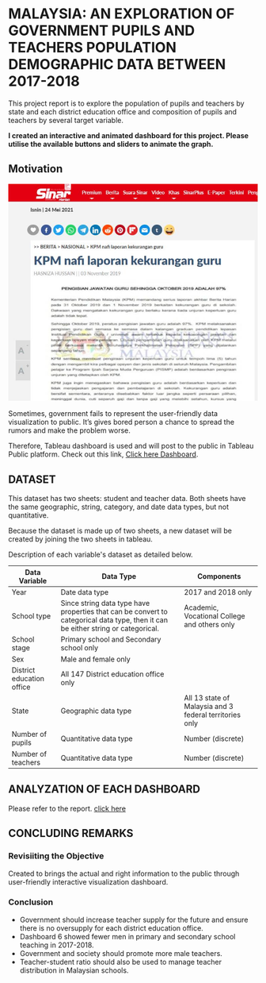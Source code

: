 # MALAYSIA: AN EXPLORATION OF GOVERNMENT PUPILS AND TEACHERS POPULATION DEMOGRAPHIC DATA BETWEEN 2017-2018

This project report is to explore the population of pupils and teachers by state and each district education office and composition of pupils and teachers by several target variable.

**I created an interactive and animated dashboard for this project. Please utilise the available buttons and sliders to animate the graph.**

## Motivation 

![Image](https://github.com/soonkienyuan/PUPILS-AND-TEACHERS-POPULATION-DEMOGRAPHIC/blob/main/image/news.jpg?raw=true)

Sometimes, government fails to represent the user-friendly data visualization to public. It’s gives bored person a chance to spread the rumors and make the problem worse.

Therefore, Tableau dashboard is used and will post to the public in Tableau Public platform. Check out this link, [Click here Dashboard](https://public.tableau.com/views/33re2/home?:language=en&:display_count=y&:origin=viz_share_link).

## DATASET

This dataset has two sheets: student and teacher data. Both sheets have the same geographic, string, category, and date data types, but not quantitative.

Because the dataset is made up of two sheets, a new dataset will be created by joining the two sheets in tableau.

Description of each variable's dataset as detailed below.


| **Data Variable**         | **Data Type**                                                | **Components**                                           |
| ------------------------- | ------------------------------------------------------------ | -------------------------------------------------------- |
| Year                      | Date data type                                               | 2017 and 2018 only                                       |
| School type               | Since string data type have  properties that can be convert to categorical data type, then it can be  either string or categorical. | Academic, Vocational College and  others only            |
| School stage              | Primary school and Secondary school  only                    |                                                          |
| Sex                       | Male and female only                                         |                                                          |
| District education office | All 147 District education office  only                      |                                                          |
| State                     | Geographic data type                                         | All 13 state of Malaysia and 3  federal territories only |
| Number of pupils          | Quantitative data type                                       | Number (discrete)                                        |
| Number of teachers        |        Quantitative data type                                                        |  Number (discrete)                                                        |


## ANALYZATION OF EACH DASHBOARD

Please refer to the report. [click here](https://github.com/soonkienyuan/PUPILS-AND-TEACHERS-POPULATION-DEMOGRAPHIC/blob/main/Report/Project%20report_%20SD20040.pdf)



## CONCLUDING REMARKS

### Revisiiting the Objective

Created to brings the actual and right information to the public through user-friendly interactive visualization dashboard.

### Conclusion

- Government should increase teacher supply for the future and ensure there is no oversupply for each district education office. 
- Dashboard 6 showed fewer men in primary and secondary school teaching in 2017-2018. 
- Government and society should promote more male teachers. 
- Teacher-student ratio should also be used to manage teacher distribution in Malaysian schools.
